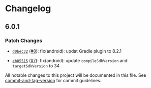 # Changelog

## 6.0.1

### Patch Changes

- [`d0bec32`](https://github.com/capawesome-team/capacitor-plugins-sponsorware/commit/d0bec32eb6f4df79b19937103aca7be2118cc657) ([#8](https://github.com/capawesome-team/capacitor-plugins-sponsorware/pull/8)): fix(android): updat Gradle plugin to 8.2.1

* [`eb05515`](https://github.com/capawesome-team/capacitor-plugins-sponsorware/commit/eb055152cfe1d035bf4803092542dc6330bebb94) ([#7](https://github.com/capawesome-team/capacitor-plugins-sponsorware/pull/7)): fix(android): update `compileSdkVersion` and `targetSdkVersion` to 34

All notable changes to this project will be documented in this file. See [commit-and-tag-version](https://github.com/absolute-version/commit-and-tag-version) for commit guidelines.
